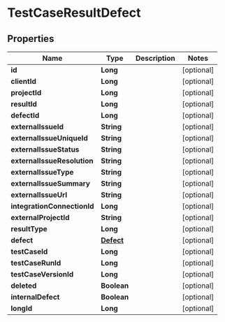 
# TestCaseResultDefect

## Properties
Name | Type | Description | Notes
------------ | ------------- | ------------- | -------------
**id** | **Long** |  |  [optional]
**clientId** | **Long** |  |  [optional]
**projectId** | **Long** |  |  [optional]
**resultId** | **Long** |  |  [optional]
**defectId** | **Long** |  |  [optional]
**externalIssueId** | **String** |  |  [optional]
**externalIssueUniqueId** | **String** |  |  [optional]
**externalIssueStatus** | **String** |  |  [optional]
**externalIssueResolution** | **String** |  |  [optional]
**externalIssueType** | **String** |  |  [optional]
**externalIssueSummary** | **String** |  |  [optional]
**externalIssueUrl** | **String** |  |  [optional]
**integrationConnectionId** | **Long** |  |  [optional]
**externalProjectId** | **String** |  |  [optional]
**resultType** | **Long** |  |  [optional]
**defect** | [**Defect**](Defect.md) |  |  [optional]
**testCaseId** | **Long** |  |  [optional]
**testCaseRunId** | **Long** |  |  [optional]
**testCaseVersionId** | **Long** |  |  [optional]
**deleted** | **Boolean** |  |  [optional]
**internalDefect** | **Boolean** |  |  [optional]
**longId** | **Long** |  |  [optional]



